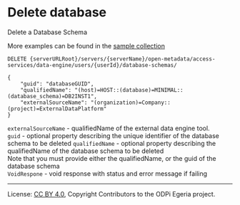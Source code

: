 <!-- SPDX-License-Identifier: CC-BY-4.0 -->
<!-- Copyright Contributors to the ODPi Egeria project. -->

# Delete database

Delete a Database Schema

More examples can be found in the
[sample collection](../../../docs/samples/collections/DataEngine-asset_endpoints.postman_collection.json)

```
DELETE {serverURLRoot}/servers/{serverName}/open-metadata/access-services/data-engine/users/{userId}/database-schemas/

{
    "guid": "databaseGUID",
    "qualifiedName": "(host)=HOST::(database)=MINIMAL::(database_schema)=DB2INST1",
    "externalSourceName": "(organization)=Company::(project)=ExternalDataPlatform"
}
```
`externalSourceName` - qualifiedName of the external data engine tool.<br>
`guid` - optional property describing the unique identifier of the database schema to be deleted
`qualifiedName` - optional property describing the qualifiedName of the database schema to be deleted<br>
Note that you must provide either the qualifiedName, or the guid of the database schema <br>
`VoidRespone` - void response with status and error message if failing


----
License: [CC BY 4.0](https://creativecommons.org/licenses/by/4.0/),
Copyright Contributors to the ODPi Egeria project.







